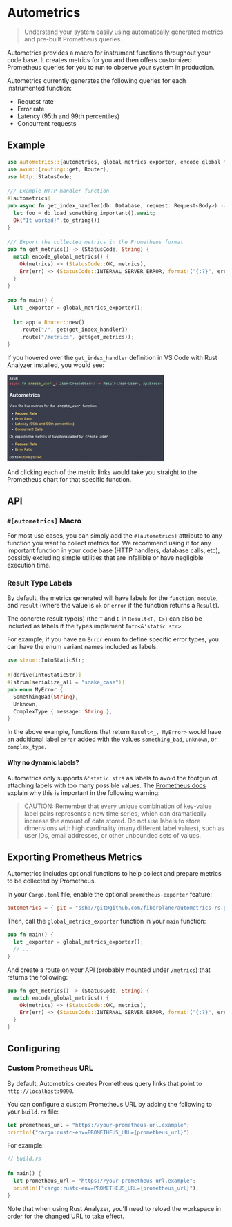 # Autometrics
> Understand your system easily using automatically generated metrics and pre-built Prometheus queries.

Autometrics provides a macro for instrument functions throughout your code base.
It creates metrics for you and then offers customized Prometheus queries for you to run to observe your system in production.

Autometrics currently generates the following queries for each instrumented function:
- Request rate
- Error rate
- Latency (95th and 99th percentiles)
- Concurrent requests

## Example

```rust
use autometrics::{autometrics, global_metrics_exporter, encode_global_metrics};
use axum::{routing::get, Router};
use http::StatusCode;

/// Example HTTP handler function
#[autometrics]
pub async fn get_index_handler(db: Database, request: Request<Body>) -> Result<String, ()> {
  let foo = db.load_something_important().await;
  Ok("It worked!".to_string())
}

/// Export the collected metrics in the Prometheus format
pub fn get_metrics() -> (StatusCode, String) {
  match encode_global_metrics() {
    Ok(metrics) => (StatusCode::OK, metrics),
    Err(err) => (StatusCode::INTERNAL_SERVER_ERROR, format!("{:?}", err))
  }
}

pub fn main() {
  let _exporter = global_metrics_exporter();

  let app = Router::new()
    .route("/", get(get_index_handler))
    .route("/metrics", get(get_metrics));
}
```

If you hovered over the `get_index_handler` definition in VS Code with Rust Analyzer installed, you would see:

<img src="./assets/vs-code-example.png" alt="VS Code Hover Example" height="200">

And clicking each of the metric links would take you straight to the Prometheus chart for that specific function.

## API

### `#[autometrics]` Macro

For most use cases, you can simply add the `#[autometrics]` attribute to any function you want to collect metrics for. We recommend using it for any important function in your code base (HTTP handlers, database calls, etc), possibly excluding simple utilities that are infallible or have negligible execution time.

### Result Type Labels

By default, the metrics generated will have labels for the `function`, `module`, and `result` (where the value is `ok` or `error` if the function returns a `Result`).

The concrete result type(s) (the `T` and `E` in `Result<T, E>`) can also be included as labels if the types implement `Into<&'static str>`.

For example, if you have an `Error` enum to define specific error types, you can have the enum variant names included as labels:
```rust
use strum::IntoStaticStr;

#[derive(IntoStaticStr)]
#[strum(serialize_all = "snake_case")]
pub enum MyError {
  SomethingBad(String),
  Unknown,
  ComplexType { message: String },
}
```
In the above example, functions that return `Result<_, MyError>` would have an additional label `error` added with the values `something_bad`, `unknown`, or `complex_type`.

#### Why no dynamic labels?

Autometrics only supports `&'static str`s as labels to avoid the footgun of attaching labels with too many possible values. The [Prometheus docs](https://prometheus.io/docs/practices/naming/#labels) explain why this is important in the following warning:

> CAUTION: Remember that every unique combination of key-value label pairs represents a new time series, which can dramatically increase the amount of data stored. Do not use labels to store dimensions with high cardinality (many different label values), such as user IDs, email addresses, or other unbounded sets of values.

## Exporting Prometheus Metrics

Autometrics includes optional functions to help collect and prepare metrics to be collected by Prometheus.

In your `Cargo.toml` file, enable the optional `prometheus-exporter` feature:

```toml
autometrics = { git = "ssh://git@github.com/fiberplane/autometrics-rs.git", branch = "main", features = ["prometheus-exporter"] }
```

Then, call the `global_metrics_exporter` function in your `main` function:
```rust
pub fn main() {
  let _exporter = global_metrics_exporter();
  // ...
}
```

And create a route on your API (probably mounted under `/metrics`) that returns the following:
```rust
pub fn get_metrics() -> (StatusCode, String) {
  match encode_global_metrics() {
    Ok(metrics) => (StatusCode::OK, metrics),
    Err(err) => (StatusCode::INTERNAL_SERVER_ERROR, format!("{:?}", err))
  }
}
```

## Configuring

### Custom Prometheus URL
By default, Autometrics creates Prometheus query links that point to `http://localhost:9090`.

You can configure a custom Prometheus URL by adding the following to your `build.rs` file:

```rust
let prometheus_url = "https://your-prometheus-url.example";
println!("cargo:rustc-env=PROMETHEUS_URL={prometheus_url}");
```

For example:
```rust
// build.rs

fn main() {
  let prometheus_url = "https://your-prometheus-url.example";
  println!("cargo:rustc-env=PROMETHEUS_URL={prometheus_url}");
}
```
Note that when using Rust Analyzer, you'll need to reload the workspace in order for the changed URL to take effect.
